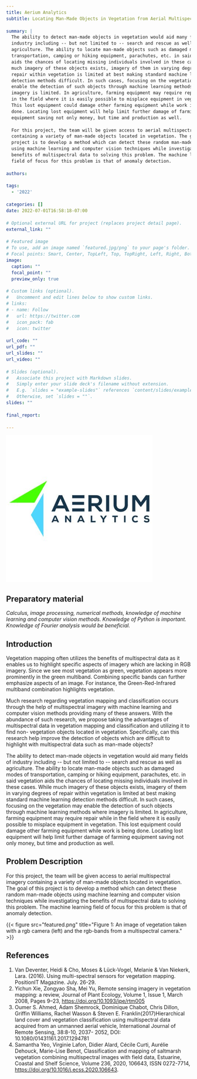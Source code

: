 ```yaml
---
title: Aerium Analytics
subtitle: Locating Man-Made Objects in Vegetation from Aerial Multispectral Imagery

summary: |
  The ability to detect man-made objects in vegetation would aid many fields of
  industry including -- but not limited to -- search and rescue as well as
  agriculture. The ability to locate man-made objects such as damaged modes of
  transportation, camping or hiking equipment, parachutes, etc. in said vegetation
  aids the chances of locating missing individuals involved in these cases. While
  much imagery of these objects exists, imagery of them in varying degrees of
  repair within vegetation is limited at best making standard machine learning
  detection methods difficult. In such cases, focusing on the vegetation may
  enable the detection of such objects through machine learning methods where
  imagery is limited. In agriculture, farming equipment may require repair while
  in the field where it is easily possible to misplace equipment in vegetation.
  This lost equipment could damage other farming equipment while work is being
  done. Locating lost equipment will help limit further damage of farming
  equipment saving not only money, but time and production as well.

  For this project, the team will be given access to aerial multispectral imagery
  containing a variety of man-made objects located in vegetation. The goal of this
  project is to develop a method which can detect these random man-made objects
  using machine learning and computer vision techniques while investigating the
  benefits of multispectral data to solving this problem. The machine learning
  field of focus for this problem is that of anomaly detection.

authors:

tags:
  - '2022'

categories: []
date: 2022-07-01T16:58:18-07:00

# Optional external URL for project (replaces project detail page).
external_link: ""

# Featured image
# To use, add an image named `featured.jpg/png` to your page's folder.
# Focal points: Smart, Center, TopLeft, Top, TopRight, Left, Right, BottomLeft, Bottom, BottomRight.
image:
  caption: ""
  focal_point: ""
  preview_only: true

# Custom links (optional).
#   Uncomment and edit lines below to show custom links.
# links:
# - name: Follow
#   url: https://twitter.com
#   icon_pack: fab
#   icon: twitter

url_code: ""
url_pdf: ""
url_slides: ""
url_video: ""

# Slides (optional).
#   Associate this project with Markdown slides.
#   Simply enter your slide deck's filename without extension.
#   E.g. `slides = "example-slides"` references `content/slides/example-slides.md`.
#   Otherwise, set `slides = ""`.
slides: ""

final_report:

---
```


![](AeriumLogo.png)

## Preparatory material
_Calculus, image processing, numerical methods, knowledge of machine learning and
computer vision methods. Knowledge of Python is important. Knowledge of Fourier
analysis would be beneficial._

## Introduction

Vegetation mapping often utilizes the benefits of multispectral data as it
enables us to highlight specific aspects of imagery which are lacking in RGB
imagery. Since we see most vegetation as green, vegetation appears more
prominently in the green multiband. Combining specific bands can further
emphasize aspects of an image. For instance, the Green-Red-Infrared multiband
combination highlights vegetation.

Much research regarding vegetation mapping and classification occurs through the
help of multispectral imagery with machine learning and computer vision methods
providing many of these answers. With the abundance of such research, we propose
taking the advantages of multispectral data in vegetation mapping and
classification and utilizing it to find non- vegetation objects located in
vegetation. Specifically, can this research help improve the detection of
objects which are difficult to highlight with multispectral data such as
man-made objects?

The ability to detect man-made objects in vegetation would aid many fields of
industry including -- but not limited to -- search and rescue as well as
agriculture. The ability to locate man-made objects such as damaged modes of
transportation, camping or hiking equipment, parachutes, etc. in said vegetation
aids the chances of locating missing individuals involved in these cases. While
much imagery of these objects exists, imagery of them in varying degrees of
repair within vegetation is limited at best making standard machine learning
detection methods difficult. In such cases, focusing on the vegetation may
enable the detection of such objects through machine learning methods where
imagery is limited. In agriculture, farming equipment may require repair while
in the field where it is easily possible to misplace equipment in vegetation.
This lost equipment could damage other farming equipment while work is being
done. Locating lost equipment will help limit further damage of farming
equipment saving not only money, but time and production as well.

## Problem Description
For this project, the team will be given access to aerial multispectral imagery
containing a variety of man-made objects located in vegetation. The goal of this
project is to develop a method which can detect these random man-made objects
using machine learning and computer vision techniques while investigating the
benefits of multispectral data to solving this problem. The machine learning
field of focus for this problem is that of anomaly detection.

{{< figure src="featured.png" title="Figure 1: An image of vegetation taken with a rgb camera (left) and the rgb-bands from a multispectral camera." >}}

## References

1. Van Deventer, Heidi & Cho, Moses & Lück-Vogel, Melanie & Van Niekerk, Lara.
   (2016). Using multi-spectral sensors for vegetation mapping. PositionIT
   Magazine. July. 26-29.
1. Yichun Xie, Zongyao Sha, Mei Yu, Remote sensing imagery in vegetation
   mapping: a review, Journal of Plant Ecology, Volume 1, Issue 1, March 2008,
   Pages 9–23, https://doi.org/10.1093/jpe/rtm005
1. Oumer S. Ahmed, Adam Shemrock, Dominique Chabot, Chris Dillon, Griffin
   Williams, Rachel Wasson & Steven E. Franklin(2017)Hierarchical land cover and
   vegetation classification using multispectral data acquired from an unmanned
   aerial vehicle, International Journal of Remote Sensing, 38:8-10, 2037- 2052,
   DOI: 10.1080/01431161.2017.1294781
1. Samantha Yeo, Virginie Lafon, Didier Alard, Cécile Curti, Aurélie Dehouck,
   Marie-Lise Benot, Classification and mapping of saltmarsh vegetation
   combining multispectral images with field data, Estuarine, Coastal and Shelf
   Science, Volume 236, 2020, 106643, ISSN 0272-7714,
   https://doi.org/10.1016/j.ecss.2020.106643.
